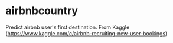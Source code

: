 # airbnbcountry
Predict airbnb user's first destination.
From Kaggle (https://www.kaggle.com/c/airbnb-recruiting-new-user-bookings)
